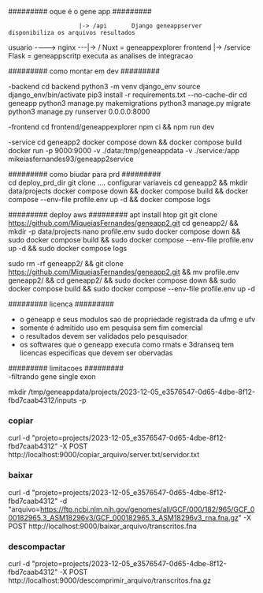 
#########   oque é o gene app  ######### 

                        |-> /api       Django geneappserver   disponibiliza os arquivos resultados
 usuario ----> nginx ---|-> /          Nuxt = geneappexplorer frontend
                        |-> /service   Flask = geneappscritp  executa as analises de integracao

#########   como montar em dev  ######### 

 -backend
   cd backend
   python3 -m venv django_env
   source django_env/bin/activate
   pip3 install -r requirements.txt --no-cache-dir
   cd geneapp
   python3 manage.py makemigrations
   python3 manage.py migrate
   python3 manage.py runserver 0.0.0.0:8000

 -frontend
   cd frontend/geneappexplorer
   npm ci && npm run dev

-service
   cd geneapp2
   docker compose down && docker compose build
   docker run -p 9000:9000 -v ./data:/tmp/geneappdata -v ./service:/app mikeiasfernandes93/geneapp2service

#########   como biudar para prd  #########  
  cd deploy_prd_dir
  git clone ....
  configurar variaveis
  cd geneapp2 && mkdir data/projects
  docker compose down && docker compose build && docker compose --env-file profile.env up -d && docker compose logs


######### deploy aws   #########
apt install htop git
git clone https://github.com/MiqueiasFernandes/geneapp2.git
cd geneapp2/ && mkdir -p data/projects
nano profile.env
sudo docker compose down && sudo docker compose build && sudo docker compose --env-file profile.env up -d && sudo docker compose logs

sudo rm -rf geneapp2/ && git clone https://github.com/MiqueiasFernandes/geneapp2.git && mv profile.env geneapp2/ && cd geneapp2/ && sudo docker compose down && sudo docker compose build && sudo docker compose --env-file profile.env up -d

#########   licenca  #########  
 - o geneapp e seus modulos sao de propriedade registrada da ufmg e ufv
 - somente é admitido uso em pesquisa sem fim comercial
 - o resultados devem ser validados pelo pesquisador
 - os softwares que o geneapp executa como rmats e 3dranseq tem licencas especificas que devem ser obervadas



#########   limitacoes  #########  
-filtrando gene single exon

mkdir /tmp/geneappdata/projects/2023-12-05_e3576547-0d65-4dbe-8f12-fbd7caab4312/inputs -p

 ### copiar
curl -d "projeto=projects/2023-12-05_e3576547-0d65-4dbe-8f12-fbd7caab4312" -X POST http://localhost:9000/copiar_arquivo/server.txt/servidor.txt

### baixar 
curl -d "projeto=projects/2023-12-05_e3576547-0d65-4dbe-8f12-fbd7caab4312" -d "arquivo=https://ftp.ncbi.nlm.nih.gov/genomes/all/GCF/000/182/965/GCF_000182965.3_ASM18296v3/GCF_000182965.3_ASM18296v3_rna.fna.gz" -X POST http://localhost:9000/baixar_arquivo/transcritos.fna

### descompactar
curl -d "projeto=projects/2023-12-05_e3576547-0d65-4dbe-8f12-fbd7caab4312" -X POST http://localhost:9000/descomprimir_arquivo/transcritos.fna.gz